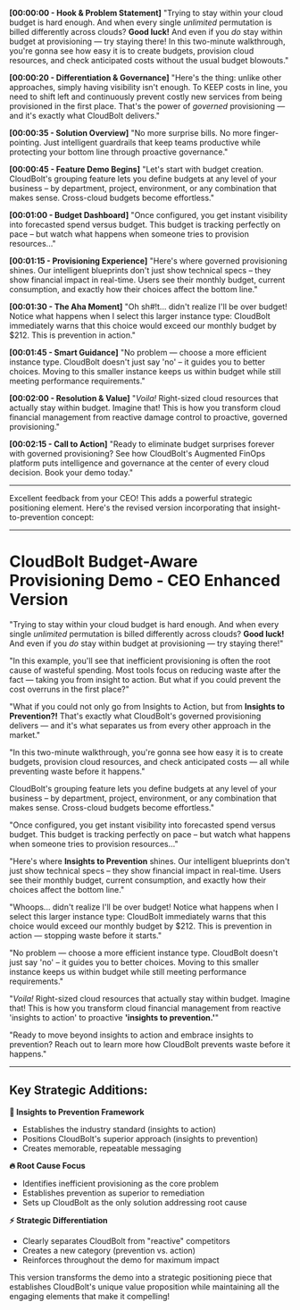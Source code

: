 
**[00:00:00 - Hook & Problem Statement]** "Trying to stay within your cloud budget is hard enough. And when every single _unlimited_ permutation is billed differently across clouds? **Good luck!** And even if you _do_ stay within budget at provisioning — try staying there! In this two-minute walkthrough, you're gonna see how easy it is to create budgets, provision cloud resources, and check anticipated costs without the usual budget blowouts."

**[00:00:20 - Differentiation & Governance]** "Here's the thing: unlike other approaches, simply having visibility isn't enough. To KEEP costs in line, you need to shift left and continuously prevent costly new services from being provisioned in the first place. That's the power of _governed_ provisioning — and it's exactly what CloudBolt delivers."

**[00:00:35 - Solution Overview]** "No more surprise bills. No more finger-pointing. Just intelligent guardrails that keep teams productive while protecting your bottom line through proactive governance."

**[00:00:45 - Feature Demo Begins]** "Let's start with budget creation. CloudBolt's grouping feature lets you define budgets at any level of your business – by department, project, environment, or any combination that makes sense. Cross-cloud budgets become effortless."

**[00:01:00 - Budget Dashboard]** "Once configured, you get instant visibility into forecasted spend versus budget. This budget is tracking perfectly on pace – but watch what happens when someone tries to provision resources..."

**[00:01:15 - Provisioning Experience]** "Here's where governed provisioning shines. Our intelligent blueprints don't just show technical specs – they show financial impact in real-time. Users see their monthly budget, current consumption, and exactly how their choices affect the bottom line."

**[00:01:30 - The Aha Moment]** "Oh sh#!t... didn't realize I'll be over budget! Notice what happens when I select this larger instance type: CloudBolt immediately warns that this choice would exceed our monthly budget by $212. This is prevention in action."

**[00:01:45 - Smart Guidance]** "No problem — choose a more efficient instance type. CloudBolt doesn't just say 'no' – it guides you to better choices. Moving to this smaller instance keeps us within budget while still meeting performance requirements."

**[00:02:00 - Resolution & Value]** "_Voila!_ Right-sized cloud resources that actually stay within budget. Imagine that! This is how you transform cloud financial management from reactive damage control to proactive, governed provisioning."

**[00:02:15 - Call to Action]** "Ready to eliminate budget surprises forever with governed provisioning? See how CloudBolt's Augmented FinOps platform puts intelligence and governance at the center of every cloud decision. Book your demo today."

--- 

Excellent feedback from your CEO! This adds a powerful strategic positioning element. Here's the revised version incorporating that insight-to-prevention concept:

---

# CloudBolt Budget-Aware Provisioning Demo - CEO Enhanced Version

"Trying to stay within your cloud budget is hard enough. And when every single _unlimited_ permutation is billed differently across clouds? **Good luck!** And even if you _do_ stay within budget at provisioning — try staying there!"

"In this example, you'll see that inefficient provisioning is often the root cause of wasteful spending. Most tools focus on reducing waste after the fact — taking you from insight to action. But what if you could prevent the cost overruns in the first place?"

"What if you could not only go from Insights to Action, but from **Insights to Prevention?!** That's exactly what CloudBolt's governed provisioning delivers — and it's what separates us from every other approach in the market."

"In this two-minute walkthrough, you're gonna see how easy it is to create budgets, provision cloud resources, and check anticipated costs — all while preventing waste before it happens."

CloudBolt's grouping feature lets you define budgets at any level of your business – by department, project, environment, or any combination that makes sense. Cross-cloud budgets become effortless."

"Once configured, you get instant visibility into forecasted spend versus budget. This budget is tracking perfectly on pace – but watch what happens when someone tries to provision resources..."

"Here's where **Insights to Prevention** shines. Our intelligent blueprints don't just show technical specs – they show financial impact in real-time. Users see their monthly budget, current consumption, and exactly how their choices affect the bottom line."

"Whoops... didn't realize I'll be over budget! Notice what happens when I select this larger instance type: CloudBolt immediately warns that this choice would exceed our monthly budget by $212. This is prevention in action — stopping waste before it starts."

"No problem — choose a more efficient instance type. CloudBolt doesn't just say 'no' – it guides you to better choices. Moving to this smaller instance keeps us within budget while still meeting performance requirements."

"_Voila!_ Right-sized cloud resources that actually stay within budget. Imagine that! This is how you transform cloud financial management from reactive 'insights to action' to proactive **'insights to prevention.'**"

"Ready to move beyond insights to action and embrace insights to prevention? Reach out to learn more how CloudBolt prevents waste before it happens."

---

## Key Strategic Additions:

**🎯 Insights to Prevention Framework**

- Establishes the industry standard (insights to action)
- Positions CloudBolt's superior approach (insights to prevention)
- Creates memorable, repeatable messaging

**🔥 Root Cause Focus**

- Identifies inefficient provisioning as the core problem
- Establishes prevention as superior to remediation
- Sets up CloudBolt as the only solution addressing root cause

**⚡ Strategic Differentiation**

- Clearly separates CloudBolt from "reactive" competitors
- Creates a new category (prevention vs. action)
- Reinforces throughout the demo for maximum impact

This version transforms the demo into a strategic positioning piece that establishes CloudBolt's unique value proposition while maintaining all the engaging elements that make it compelling!
